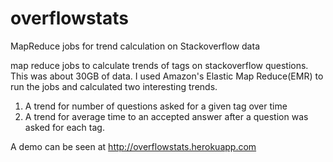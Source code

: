 overflowstats
=============

MapReduce jobs for trend calculation on Stackoverflow data


map reduce jobs to calculate trends of tags on stackoverflow questions. This was about 30GB of data. I used Amazon's Elastic Map Reduce(EMR) to run the jobs and calculated two interesting trends. 


1) A trend for number of questions asked for a given tag over time
2) A trend for average time to an accepted answer after a question was asked for each tag.

A demo can be seen at http://overflowstats.herokuapp.com
